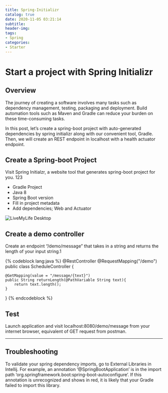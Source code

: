 ```yaml
---
title: Spring-Initializr
catalog: true
date: 2020-11-05 03:21:14
subtitle:
header-img:
tags:
- Spring
categories:
- Starter
---
```


# Start a project with Spring Initializr

## Overview
The journey of creating a software involves many tasks such as dependency management, testing, packaging and deployment. Build automation tools such as Maven and Gradle can reduce your burden on these time-consuming tasks.

In this post, let’s create a spring-boot project with auto-generated dependencies by spring initializr along with our convenient tool, Gradle. Then, we will create an REST endpoint in localhost with a health actuator endpoint.

## Create a Spring-boot Project
Visit Spring Initialzr, a website tool that generates spring-boot project for you.
123
- Gradle Project
- Java 8
- Spring Boot version
- Fill in project metadata
- Add dependencies; Web and Actuator

![LiveMyLife Desktop](web-ui.png)

## Create a demo controller

Create an endpoint “/demo/message” that takes in a string and returns the length of your input string.1

{% codeblock lang:java %}
@RestController
@RequestMapping("/demo")
public class ScheduleController {

    @GetMapping(value = "/message/{text}")
    public String returnLength(@PathVariable String text){
		return text.length();
	}
}
{% endcodeblock %}

## Test
Launch application and visit localhost:8080/demo/message from your internet browser, equivalent of GET request from postman.

---

## Troubleshooting
To validate your spring dependency imports, go to External Libraries in Intellij.
For example, an annotation ‘@SpringBootApplication’ is in the import path ‘org.springframework.boot:spring-boot-autoconfigure’. If this annotation is unrecognized and shows in red, it is likely that your Gradle failed to import this library.